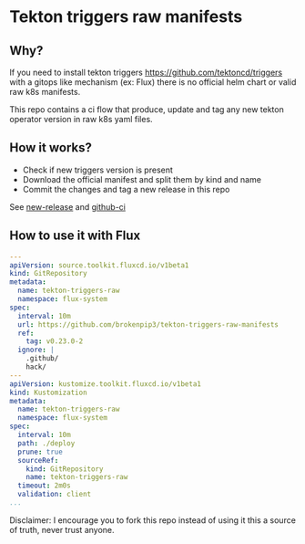 # Tekton triggers raw manifests

## Why?

If you need to install tekton triggers https://github.com/tektoncd/triggers with
a gitops like mechanism (ex: Flux) there is no official helm chart or valid raw k8s manifests.

This repo contains a ci flow that produce, update and tag any new tekton
operator version in raw k8s yaml files.

## How it works?

* Check if new triggers version is present
* Download the official manifest and split them by kind and name
* Commit the changes and tag a new release in this repo

See [new-release](./hack/new-release.sh) and [github-ci](.github/workflows/check-and-push-update.yaml)

## How to use it with Flux

```yaml
---
apiVersion: source.toolkit.fluxcd.io/v1beta1
kind: GitRepository
metadata:
  name: tekton-triggers-raw
  namespace: flux-system
spec:
  interval: 10m
  url: https://github.com/brokenpip3/tekton-triggers-raw-manifests
  ref:
    tag: v0.23.0-2
  ignore: |
    .github/
    hack/
---
apiVersion: kustomize.toolkit.fluxcd.io/v1beta1
kind: Kustomization
metadata:
  name: tekton-triggers-raw
  namespace: flux-system
spec:
  interval: 10m
  path: ./deploy
  prune: true
  sourceRef:
    kind: GitRepository
    name: tekton-triggers-raw
  timeout: 2m0s
  validation: client
...
```

Disclaimer: I encourage you to fork this repo instead of using it this a
source of truth, never trust anyone.
